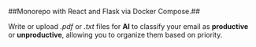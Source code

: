 ##Monorepo with React and Flask via Docker Compose.##

Write or upload _.pdf_ or _.txt_ files for **AI** to classify your email as **productive** or **unproductive**, allowing you to organize them based on priority.